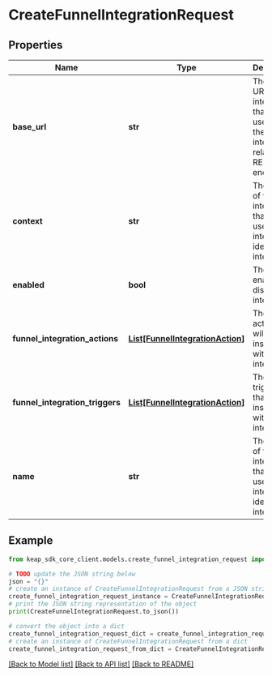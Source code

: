 # CreateFunnelIntegrationRequest


## Properties

Name | Type | Description | Notes
------------ | ------------- | ------------- | -------------
**base_url** | **str** | The base URL of the integration, that will be used to call the integration related REST endpoints. | [optional] 
**context** | **str** | The context of the integration, that will be used internally to identify the integration. | [optional] 
**enabled** | **bool** | The flag to enable or disable the integration. | [optional] 
**funnel_integration_actions** | [**List[FunnelIntegrationAction]**](FunnelIntegrationAction.md) | The list of actions that will be installed with the integration. | [optional] 
**funnel_integration_triggers** | [**List[FunnelIntegrationAction]**](FunnelIntegrationAction.md) | The list of triggers that will be installed with the integration. | [optional] 
**name** | **str** | The name of the integration, that will be used internally to identify the integration. | [optional] 

## Example

```python
from keap_sdk_core_client.models.create_funnel_integration_request import CreateFunnelIntegrationRequest

# TODO update the JSON string below
json = "{}"
# create an instance of CreateFunnelIntegrationRequest from a JSON string
create_funnel_integration_request_instance = CreateFunnelIntegrationRequest.from_json(json)
# print the JSON string representation of the object
print(CreateFunnelIntegrationRequest.to_json())

# convert the object into a dict
create_funnel_integration_request_dict = create_funnel_integration_request_instance.to_dict()
# create an instance of CreateFunnelIntegrationRequest from a dict
create_funnel_integration_request_from_dict = CreateFunnelIntegrationRequest.from_dict(create_funnel_integration_request_dict)
```
[[Back to Model list]](../README.md#documentation-for-models) [[Back to API list]](../README.md#documentation-for-api-endpoints) [[Back to README]](../README.md)


